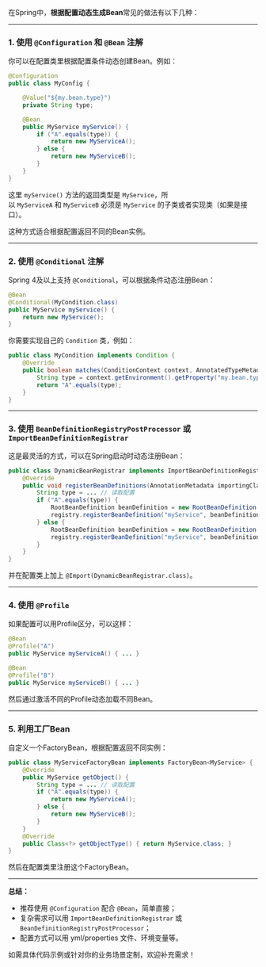 在Spring中，**根据配置动态生成Bean**常见的做法有以下几种：

---

### 1. 使用 `@Configuration` 和 `@Bean` 注解

你可以在配置类里根据配置条件动态创建Bean。例如：

```java
@Configuration
public class MyConfig {

    @Value("${my.bean.type}")
    private String type;

    @Bean
    public MyService myService() {
        if ("A".equals(type)) {
            return new MyServiceA();
        } else {
            return new MyServiceB();
        }
    }
}
```

这里 `myService()` 方法的返回类型是 `MyService`，所以 `MyServiceA` 和 `MyServiceB` 必须是 `MyService` 的子类或者实现类（如果是接口）。 

这种方式适合根据配置返回不同的Bean实例。

---

### 2. 使用 `@Conditional` 注解

Spring 4及以上支持 `@Conditional`，可以根据条件动态注册Bean：

```java
@Bean
@Conditional(MyCondition.class)
public MyService myService() {
    return new MyService();
}
```

你需要实现自己的 `Condition` 类，例如：

```java
public class MyCondition implements Condition {
    @Override
    public boolean matches(ConditionContext context, AnnotatedTypeMetadata metadata) {
        String type = context.getEnvironment().getProperty("my.bean.type");
        return "A".equals(type);
    }
}
```

---

### 3. 使用 `BeanDefinitionRegistryPostProcessor` 或 `ImportBeanDefinitionRegistrar`

这是最灵活的方式，可以在Spring启动时动态注册Bean：

```java
public class DynamicBeanRegistrar implements ImportBeanDefinitionRegistrar {
    @Override
    public void registerBeanDefinitions(AnnotationMetadata importingClassMetadata, BeanDefinitionRegistry registry) {
        String type = ... // 读取配置
        if ("A".equals(type)) {
            RootBeanDefinition beanDefinition = new RootBeanDefinition(MyServiceA.class);
            registry.registerBeanDefinition("myService", beanDefinition);
        } else {
            RootBeanDefinition beanDefinition = new RootBeanDefinition(MyServiceB.class);
            registry.registerBeanDefinition("myService", beanDefinition);
        }
    }
}
```
并在配置类上加上 `@Import(DynamicBeanRegistrar.class)`。

---

### 4. 使用 `@Profile`

如果配置可以用Profile区分，可以这样：

```java
@Bean
@Profile("A")
public MyService myServiceA() { ... }

@Bean
@Profile("B")
public MyService myServiceB() { ... }
```
然后通过激活不同的Profile动态加载不同Bean。

---

### 5. 利用工厂Bean

自定义一个FactoryBean，根据配置返回不同实例：

```java
public class MyServiceFactoryBean implements FactoryBean<MyService> {
    @Override
    public MyService getObject() {
        String type = ... // 读取配置
        if ("A".equals(type)) {
            return new MyServiceA();
        } else {
            return new MyServiceB();
        }
    }
    @Override
    public Class<?> getObjectType() { return MyService.class; }
}
```
然后在配置类里注册这个FactoryBean。

---

**总结：**
- 推荐使用 `@Configuration` 配合 `@Bean`，简单直接；
- 复杂需求可以用 `ImportBeanDefinitionRegistrar` 或 `BeanDefinitionRegistryPostProcessor`；
- 配置方式可以用 yml/properties 文件、环境变量等。

如需具体代码示例或针对你的业务场景定制，欢迎补充需求！